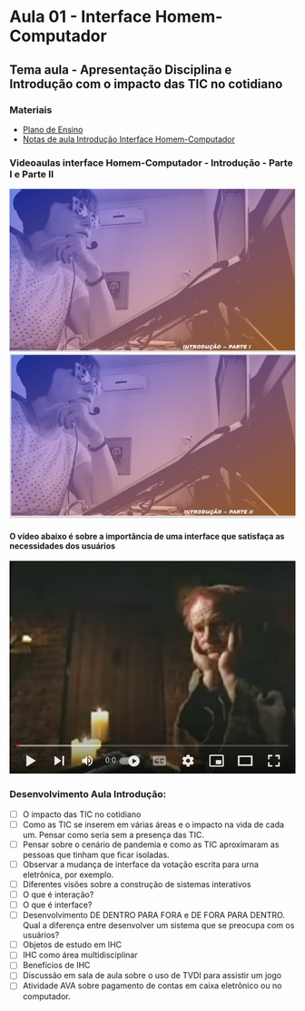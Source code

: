 # Aula 01 - Interface Homem-Computador
## Tema aula - Apresentação Disciplina e Introdução com o impacto das TIC no cotidiano

### Materiais
- [Plano de Ensino](plano_ensino_ihc_2021_2.pdf)
- [Notas de aula Introdução Interface Homem-Computador](aula_introducao.pdf)

### Videoaulas interface Homem-Computador -  Introdução - Parte I e Parte II
[![Introdução PARTE I](capa_1.png)](https://youtu.be/IbJtK9gAyGo)
[![Introdução PARTE II](capa_2.png)](https://youtu.be/ovQINIGDYkE)

####  O vídeo abaixo é sobre a importância de uma interface que satisfaça as necessidades dos usuários

[![material complementar](help1.png)](https://www.youtube.com/watch?v=IJq-x2Vrv8c)

### Desenvolvimento Aula Introdução: 

- [ ]  O impacto das TIC no cotidiano
- [ ]  Como as TIC se inserem em várias áreas e o impacto na vida de cada um. Pensar como seria sem a presença das TIC.
- [ ]  Pensar sobre o cenário de pandemia e como as TIC aproximaram as pessoas que tinham que ficar isoladas.
- [ ]  Observar a mudança de interface da votação escrita para urna eletrônica, por exemplo.
- [ ]  Diferentes visões sobre a construção de sistemas interativos
- [ ]  O que é interação?
- [ ]  O que é interface?
- [ ]  Desenvolvimento DE DENTRO PARA FORA e DE FORA PARA DENTRO. Qual a diferença entre desenvolver um sistema que se preocupa com os usuários?
- [ ]  Objetos de estudo em IHC
- [ ]  IHC como área multidisciplinar
- [ ]  Benefícios de  IHC
- [ ]  Discussão em sala de aula sobre o uso de TVDI para assistir um jogo
- [ ]  Atividade AVA sobre pagamento de contas em caixa eletrônico ou no computador.
